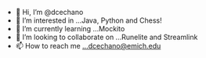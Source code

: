 - 👋 Hi, I’m @dcechano
- 👀 I’m interested in ...Java, Python and Chess!
- 🌱 I’m currently learning ...Mockito
- 💞️ I’m looking to collaborate on ...Runelite and Streamlink
- 📫 How to reach me ...dcechano@emich.edu

<!---
dcechano/dcechano is a ✨ special ✨ repository because its `README.md` (this file) appears on your GitHub profile.
You can click the Preview link to take a look at your changes.
--->
